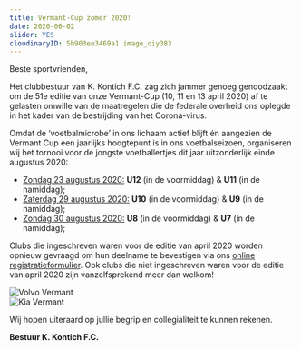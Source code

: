 ```yaml
---
title: Vermant-Cup zomer 2020!
date: 2020-06-02
slider: YES
cloudinaryID: 5b903ee3469a1.image_oiy383
---
```


<p>Beste sportvrienden,</p>

<p>Het clubbestuur van K. Kontich F.C. zag zich jammer genoeg genoodzaakt om de 51e editie van onze Vermant-Cup (10, 11 en 13 april 2020) af te gelasten omwille van de maatregelen die de federale overheid ons oplegde in het kader van de bestrijding van het Corona-virus.</p>

<p style="margin-botttom: 0.8em;">Omdat de ‘voetbalmicrobe’ in ons lichaam actief blijft én aangezien de Vermant Cup een jaarlijks hoogtepunt is in ons voetbalseizoen, organiseren wij het tornooi voor de jongste voetballertjes dit jaar uitzonderlijk einde augustus 2020:</p>
<ul>
<li><u>Zondag 23 augustus 2020:</u> <b>U12</b> (in de voormiddag) & <b>U11</b> (in de namiddag);</li>
<li><u>Zaterdag 29 augustus 2020:</u> <b>U10</b> (in de voormiddag) & <b>U9</b> (in de namiddag);</li>
<li><u>Zondag 30 augustus 2020:</u> <b>U8</b> (in de voormiddag) & <b>U7</b> (in de namiddag);</li>
</ul>

<p>Clubs die ingeschreven waren voor de editie van april 2020 worden opnieuw gevraagd om hun deelname te bevestigen via ons <a href="https://www.kkontichfc.be/jeugd/vermant-cup/online-registratie/" target="_blank">online registratieformulier</a>. Ook clubs die niet ingeschreven waren voor de editie van april 2020 zijn vanzelfsprekend meer dan welkom!</p>

<div class="lg:flex lg:flex-wrap lg:-mx-8 items-center mb-6">
    <div class="mb-4 w-full lg:w-1/2 lg:mb-0 lg:px-8">
        <img src="https://www.link2fleet.be/wp-content/uploads/2018/04/Logo-Vermant-Groep.png" style="max-width: 90%; height: auto;" alt="Volvo Vermant" />
    </div>
    <div class="mb-4 w-full lg:w-1/2 lg:mb-0 lg:px-8">
        <img src="https://res.cloudinary.com/kkontichfc/image/upload/v1565372112/sponsors/KIA-vermant-zilver_yzunbr.png" style="max-width: 90%; height: auto;" alt="Kia Vermant" />
    </div>
</div>

<p>Wij hopen uiteraard op jullie begrip en collegialiteit te kunnen rekenen.</p>

<p><strong>Bestuur K. Kontich F.C.</strong></p>
